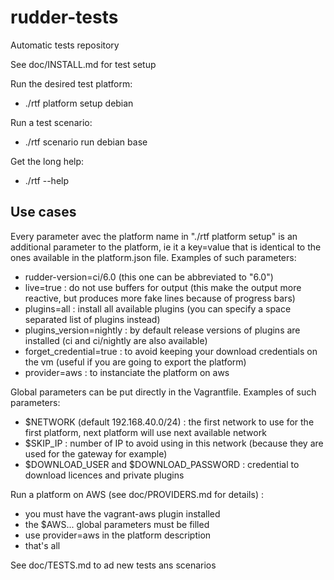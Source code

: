 rudder-tests
============

Automatic tests repository

See doc/INSTALL.md for test setup

Run the desired test platform:
- ./rtf platform setup debian 

Run a test scenario:
- ./rtf scenario run debian base

Get the long help:
- ./rtf --help


Use cases
---------


Every parameter avec the platform name in "./rtf platform setup" is an additional parameter to the platform, ie it a key=value that is identical to the ones available in the platform.json file.
Examples of such parameters:
- rudder-version=ci/6.0 (this one can be abbreviated to "6.0")
- live=true : do not use buffers for output (this make the output more reactive, but produces more fake lines because of progress bars)
- plugins=all : install all available plugins (you can specify a space separated list of plugins instead)
- plugins_version=nightly : by default release versions of plugins are installed (ci and ci/nightly are also available)
- forget_credential=true : to avoid keeping your download credentials on the vm (useful if you are going to export the platform)
- provider=aws : to instanciate the platform on aws

Global parameters can be put directly in the Vagrantfile.
Examples of such parameters:
- $NETWORK (default 192.168.40.0/24) : the first network to use for the first platform, next platform will use next available network
- $SKIP_IP : number of IP to avoid using in this network (because they are used for the gateway for example)
- $DOWNLOAD_USER and $DOWNLOAD_PASSWORD : credential to download licences and private plugins

Run a platform on AWS (see doc/PROVIDERS.md for details) :
- you must have the vagrant-aws plugin installed
- the $AWS... global parameters must be filled
- use provider=aws in the platform description
- that's all

See doc/TESTS.md to ad new tests ans scenarios
